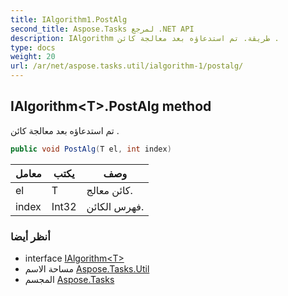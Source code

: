 ```yaml
---
title: IAlgorithm1.PostAlg
second_title: Aspose.Tasks لمرجع .NET API
description: IAlgorithm طريقة. تم استدعاؤه بعد معالجة كائن .
type: docs
weight: 20
url: /ar/net/aspose.tasks.util/ialgorithm-1/postalg/
---
```

## IAlgorithm&lt;T&gt;.PostAlg method

تم استدعاؤه بعد معالجة كائن .

```csharp
public void PostAlg(T el, int index)
```

| معامل | يكتب | وصف |
| --- | --- | --- |
| el | T | كائن معالج. |
| index | Int32 | فهرس الكائن. |

### أنظر أيضا

* interface [IAlgorithm&lt;T&gt;](../)
* مساحة الاسم [Aspose.Tasks.Util](../../ialgorithm-1/)
* المجسم [Aspose.Tasks](../../../)


